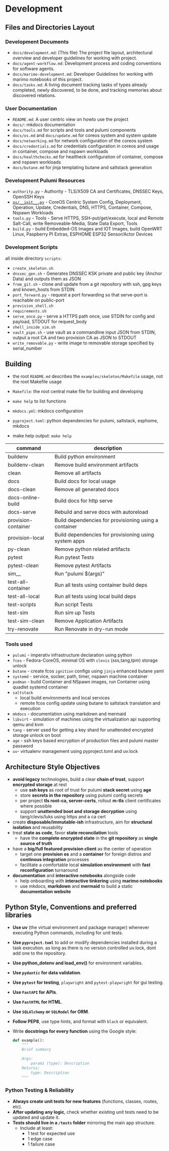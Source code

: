 # Development

## Files and Directories Layout

### Development Documents

- `docs/development.md`: (This file) The project file layout, architectural overview and developer guidelines for working with project.
- `docs/agent-workflow.md`: Development process and coding conventions for software agents.
- `docs/marimo-development.md`: Developer Guidelines for working with marimo notebooks of this project.
- `docs/tasks.md`: A living document tracking tasks of types already completed, newly discovered, to be done, and tracking memories about discovered relations.

### User Documentation

- `README.md`: A user centric view on howto use the project
- `docs/`:  mkdocs documentation
- `docs/tools.md` for scripts and tools and pulumi components
- `docs/os.md` and `docs/update.md` for coreos system and system update
- `docs/networking.md` for network configuration of the coreos system
- `docs/credentials.md` for credentials configuration in coreos and usage in container, compose and nspawn workloads
- `docs/healthchecks.md` for healtheck configuration of container, compose and nspawn workloads
- `docs/butane.md` for jinja templating butane and saltstack generation

### Development Pulumi Resources

- `authority.py` - Authority - TLS/X509 CA and Certificates, DNSSEC Keys, OpenSSH Keys
- [`os/__init__.py`](os.md) - CoreOS Centric System Config, Deployment, Operation, Update, Credentials, DNS, HTTPS, Container, Compose, Nspawn Workloads
- `tools.py` - Tools - Serve HTTPS, SSH-put/get/execute, local and Remote Salt-Call, write Removeable-Media, State Data Export, Tools
- `build.py` - build Embedded-OS Images and IOT Images, build OpenWRT Linux, Paspberry PI Extras, ESPHOME ESP32 Sensor/Actor Devices

### Development Scripts

all inside directory `scripts`:

- `create_skeleton.sh`
- `dnssec_gen.sh` - Generates DNSSEC KSK private and public key (Anchor Data) and outputs them as JSON
- `from_git.sh` - clone and update from a git repository with ssh, gpg keys and known_hosts from STDIN
- `port_forward.py` - request a port forwarding so that serve-port is reachable on public-port
- `provision_shell.sh`
- `requirements.sh`
- `serve_once.py` - serve a HTTPS path once, use STDIN for config and payload, STDOUT for request_body
- `shell_inside_sim.sh`
- `vault_pipe.sh` - use vault as a commandline input JSON from STDIN, output a root CA and two provision CA as JSON to STDOUT
- `write_removable.py` - write image to removable storage specified by serial_number

## Building

- the root `README.md` describes the `examples/skeleton/Makefile` usage, not the root Makefile usage

- `Makefile`: the root central make file for building and developing
- `make help` to list functions
- `mkdocs.yml`: mkdocs configuration
- `pyproject.toml`: python dependencies for pulumi, saltstack, esphome, mkdocs

- make help output: `make help`

| command | description |
| --- | --- |
| buildenv |  Build python environment |
| buildenv-clean |  Remove build environment artifacts |
| clean |  Remove all artifacts |
| docs |  Build docs for local usage |
| docs-clean |  Remove all generated docs |
| docs-online-build |  Build docs for http serve |
| docs-serve |  Rebuild and serve docs with autoreload |
| provision-container |  Build dependencies for provisioning using a container |
| provision-local |  Build dependencies for provisioning using system apps |
| py-clean |  Remove python related artifacts |
| pytest |  Run pytest Tests |
| pytest-clean |  Remove pytest Artifacts |
| sim__ |  Run "pulumi $(args)" |
| test-all-container |  Run all tests using container build deps |
| test-all-local |  Run all tests using local build deps |
| test-scripts |  Run script Tests |
| test-sim |  Run sim up Tests |
| test-sim-clean |  Remove Application Artifacts |
| try-renovate |  Run Renovate in dry-run mode |

### Tools used

- `pulumi` - imperativ infrastructure declaration using python
- `fcos` - Fedora-CoreOS, minimal OS with `clevis` (sss,tang,tpm) storage unlock
- `butane` - create fcos `ignition` configs using `jinja` enhanced butane yaml
- `systemd` - service, socker, path, timer, nspawn machine container
- `podman` - build Container and NSpawn images, run Container using quadlet systemd container
- `saltstack`
    - local build environments and local services
    - remote fcos config update using butane to saltstack translation and execution
- `mkdocs` - documentation using markdown and mermaid
- `libvirt` - simulation of machines using the virtualization api supporting qemu and kvm
- `tang` - server used for getting a key shard for unattended encrypted storage unlock on boot
- `age` - ssh keys based encryption of production files and pulumi master password
- `uv`- virtualenv management using pyproject.toml and uv.lock

## Architecture Style Objectives

- **avoid legacy** technologies, build a clear **chain of trust**, support **encrypted storage** at rest
    - use **ssh keys** as root of trust for pulumi **stack secret** using **age**
    - store **secrets in the repository** using pulumi config secrets
    - per project **tls root-ca, server-certs**, rollout **m-tls** client certificates where possible
    - support **unattended boot and storage decryption** using tang/clevis/luks using https and a ca cert
- create **disposable/immutable-ish** infrastructure, aim for **structural isolation** and reusability
- treat **state as code**, favor **state reconcilation** tools
    - have the **complete encrypted state** in the **git repository** as **single source of truth**
- have a **big/full featured provision client** as the center of operation
    - target one **provision os** and a **container** for foreign distros and **continous integration** processes
    - facilitate a comfortable local **simulation environment** with **fast reconfiguration** turnaround
- **documentation** and **interactive notebooks** alongside code
    - help onboarding with **interactive tinkering** using **marimo notebooks**
    - use mkdocs, **markdown** and **mermaid** to build a static **documentation website**

## Python Style, Conventions and preferred libraries

- **Use uv** (the virtual environment and package manager) whenever executing Python commands, including for unit tests.
- **Use `pyproject.toml`** to add or modify dependencies installed during a task execution. as long as there is no version controlled uv.lock, dont add one to the repository.
- **Use python_dotenv and load_env()** for environment variables.
- **Use `pydantic` for data validation**.
- **Use `pytest` for testing**, `playwright` and `pytest-playwright` for gui testing.
- **Use `FastAPI` for APIs**.
- **Use `FastHTML` for HTML**.
- **Use `SQLAlchemy` or `SQLModel` for ORM**.
- **Follow PEP8**, use type hints, and format with `black` or equivalent.
- Write **docstrings for every function** using the Google style:

  ```python
  def example():
      """
      Brief summary

      Args:
          param1 (type): Description
      Returns:
          type: Description
      """
  ```

### Python Testing & Reliability

- **Always create unit tests for new features** (functions, classes, routes, etc).
- **After updating any logic**, check whether existing unit tests need to be updated and update it.
- **Tests should live in a `/tests` folder** mirroring the main app structure.
    - Include at least:
        - 1 test for expected use
        - 1 edge case
        - 1 failure case

